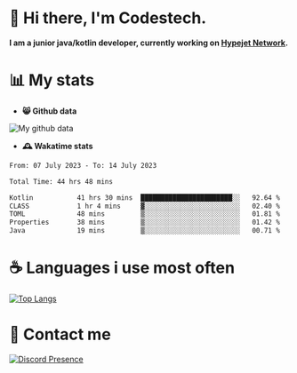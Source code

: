 # 👋 Hi there, I'm Codestech.
**I am a junior java/kotlin developer, currently working on [Hypejet Network](https://github.com/Hypejet).**

# 📊 My stats
- **😸 Github data**

![My github data](https://github-readme-stats.vercel.app/api?username=Codestech1&count_private=true&include_all_commits=true&theme=codeSTACKr)

- **🕰️ Wakatime stats**
<!--START_SECTION:waka-->

```txt
From: 07 July 2023 - To: 14 July 2023

Total Time: 44 hrs 48 mins

Kotlin           41 hrs 30 mins  ███████████████████████░░   92.64 %
CLASS            1 hr 4 mins     ▓░░░░░░░░░░░░░░░░░░░░░░░░   02.40 %
TOML             48 mins         ▒░░░░░░░░░░░░░░░░░░░░░░░░   01.81 %
Properties       38 mins         ▒░░░░░░░░░░░░░░░░░░░░░░░░   01.42 %
Java             19 mins         ▒░░░░░░░░░░░░░░░░░░░░░░░░   00.71 %
```

<!--END_SECTION:waka-->

# ☕ Languages i use most often
[![Top Langs](https://github-readme-stats.vercel.app/api/top-langs/?username=Codestech1&layout=compact&langs_count=8&exclude_repo=window5000.github.io&theme=codeSTACKr)](https://github.com/anuraghazra/github-readme-stats)

# 💬 Contact me
[![Discord Presence](https://lanyard.cnrad.dev/api/650718742157852740)](https://discord.com/users/650718742157852740)
</br>
